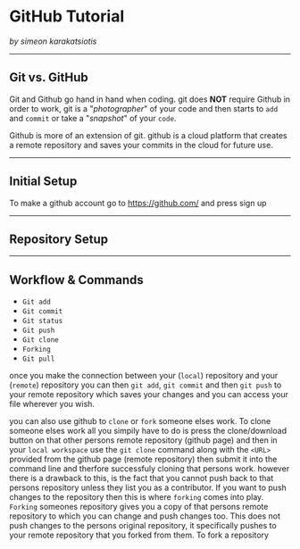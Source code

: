 # GitHub Tutorial

_by simeon karakatsiotis_

---
## Git vs. GitHub
Git and Github go hand in hand when coding. git does **NOT** require Github in order to work, git is a "_photographer_" of your code and then starts to `add` and `commit` or take a "_snapshot_" of your `code`. 

Github is more of an extension of git. github is a cloud platform that creates a remote repository and saves your commits in the cloud for future use. 


---
## Initial Setup
 To make a github account go to <URL> https://github.com/ and press sign up


---
## Repository Setup



---
## Workflow & Commands

* `Git add`
* `Git commit`
* `Git status`
* `Git push`
* `Git clone`
* `Forking`
* `Git pull`
    
 once you make the connection between your (`local`) repository and your (`remote`) repository you can then `git add`, `git commit` and then `git push` to your remote repository which saves your changes and you can access your file wherever you wish. 

you can also use github to `clone` or `fork` someone elses work. To clone someone elses work  all you simpily have to do is press the clone/download button on that other persons remote repository (github page) and then in your `local workspace` use the `git clone` command along with the `<URL>` provided from the github page (remote repository) then submit it into the command line and therfore successfuly cloning that persons work. however there is a drawback to this, is the fact that you cannot push back to that persons repository unless they list you as a contributor. If you want to push changes to the repository then this is where `forking` comes into play. `Forking` someones repository gives you a copy of that persons remote repository to which you can change and push changes too. This does not push changes to the persons original repository, it specifically pushes to your remote repository that you forked from them. To fork a repository 